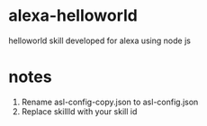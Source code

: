 # alexa-helloworld
helloworld skill developed for alexa using node js

# notes
1. Rename asl-config-copy.json to asl-config.json
2. Replace skillId with your skill id
